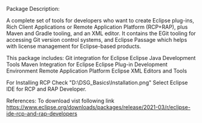 
Package Description:

A complete set of tools for developers who want to create Eclipse plug-ins, Rich Client Applications or Remote Application Platform (RCP+RAP), plus Maven and Gradle tooling, and an XML editor. It contains the EGit tooling for accessing Git version control systems, and Eclipse Passage which helps with license management for Eclipse-based products.

This package includes:
Git integration for Eclipse
Eclipse Java Development Tools
Maven Integration for Eclipse
Eclipse Plug-in Development Environment
Remote Application Platform
Eclipse XML Editors and Tools 
  
  For Installing RCP Check "D:\DSG_Basics\Installation.png" 
     Select Eclipse IDE for RCP and RAP Developer.





References:
To download vist following link
https://www.eclipse.org/downloads/packages/release/2021-03/r/eclipse-ide-rcp-and-rap-developers
